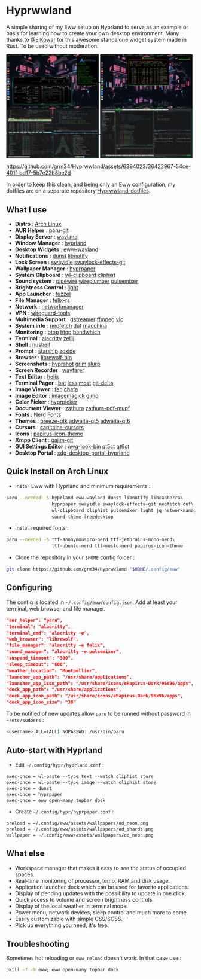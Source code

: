# Hyprwwland

A simple sharing of my Eww setup on Hyprland to serve as an example or basis for learning how to create your own desktop environment. Many thanks to [@ElKowar](https://github.com/elkowar) for this awesome standalone widget system made in Rust. To be used without moderation.

<a href="https://raw.githubusercontent.com/grm34/Hyprwwland/main/assets/screenshots/screen1.png">
  <img align="center" width="49%" src="assets/screenshots/screen1.png"/>
</a>
<a href="https://raw.githubusercontent.com/grm34/Hyprwwland/main/assets/screenshots/screen2.png">
  <img align="center" width="49%" src="assets/screenshots/screen2.png"/>
</a>
<a href="https://raw.githubusercontent.com/grm34/Hyprwwland/main/assets/screenshots/screen3.png">
  <img align="center" width="49%" src="assets/screenshots/screen3.png"/>
</a>
<a href="https://raw.githubusercontent.com/grm34/Hyprwwland/main/assets/screenshots/screen4.png">
  <img align="center" width="49%" src="assets/screenshots/screen4.png"/>
</a>

https://github.com/grm34/Hyprwwland/assets/6394023/36422967-54ce-401f-bd17-5b7e22b8be2d

In order to keep this clean, and being only an Eww configuration, my dotfiles are on a separate repository [Hyprwwland-dotfiles](https://github.com/grm34/Hyprwwland-dotfiles).

## What I use

- **Distro** : [Arch Linux](https://wiki.archlinux.org)
- **AUR Helper** : [paru-git](https://github.com/Morganamilo/paru)
- **Display Server** : [wayland](https://wayland.freedesktop.org/docs/html)
- **Window Manager** : [hyprland](https://wiki.hyprland.org)
- **Desktop Widgets** : [eww-wayland](https://elkowar.github.io/eww)
- **Notifications** : [dunst](https://github.com/dunst-project/dunst) [libnotify](https://gitlab.gnome.org/GNOME/libnotify)
- **Lock Screen** : [swayidle](https://github.com/swaywm/swayidle) [swaylock-effects-git](https://github.com/mortie/swaylock-effects)
- **Wallpaper Manager** : [hyprpaper](https://github.com/hyprwm/hyprpaper)
- **System Clipboard** : [wl-clipboard](https://github.com/bugaevc/wl-clipboard) [cliphist](https://github.com/sentriz/cliphist)
- **Sound system** : [pipewire](https://docs.pipewire.org) [wireplumber](https://gitlab.freedesktop.org/pipewire/wireplumber) [pulsemixer](https://github.com/GeorgeFilipkin/pulsemixer)
- **Brightness Control** : [light](https://haikarainen.github.io/light)
- **App Launcher** : [fuzzel](https://codeberg.org/dnkl/fuzzel)
- **File Manager** : [felix-rs](https://kyoheiu.dev/felix)
- **Network** : [networkmanager](https://www.networkmanager.dev) 
- **VPN** : [wireguard-tools](https://git.zx2c4.com/wireguard-tools)
- **Multimedia Support** : [gstreamer](https://gitlab.freedesktop.org/gstreamer/gstreamer) [ffmpeg](https://ffmpeg.org) [vlc](https://www.videolan.org/vlc)
- **System info** :  [neofetch](https://github.com/dylanaraps/neofetch) [duf](https://github.com/muesli/duf) [macchina](https://github.com/Macchina-CLI/macchina)
- **Monitoring** : [btop](https://github.com/aristocratos/btop) [htop](https://github.com/htop-dev/htop) [bandwhich](https://github.com/imsnif/bandwhich)
- **Terminal** : [alacritty](https://alacritty.org) [zellij](https://zellij.dev)
- **Shell** : [nushell](https://www.nushell.sh)
- **Prompt** : [starship](https://starship.rs) [zoxide](https://github.com/ajeetdsouza/zoxide)
- **Browser** : [librewolf-bin](https://librewolf.net)
- **Screenshots** : [hyprshot](https://github.com/Gustash/hyprshot) [grim](https://wayland.emersion.fr/grim) [slurp](https://wayland.emersion.fr/slurp)
- **Screen Recorder** : [wayfarer](https://github.com/stronnag/wayfarer)
- **Text Editor** : [helix](https://helix-editor.com)
- **Terminal Pager** : [bat](https://github.com/sharkdp/bat) [less](https://greenwoodsoftware.com/less) [most](https://www.jedsoft.org/most) [git-delta](https://github.com/dandavison/delta)
- **Image Viewer** : [feh](https://github.com/derf/feh) [chafa](https://github.com/hpjansson/chafa)
- **Image Editor** : [imagemagick](https://github.com/ImageMagick/ImageMagick) [gimp](https://www.gimp.org)
- **Color Picker** : [hyprpicker](https://github.com/hyprwm/hyprpicker)
- **Document Viewer** : [zathura](https://git.pwmt.org/pwmt/zathura) [zathura-pdf-mupf](https://git.pwmt.org/pwmt/zathura-pdf-mupdf)
- **Fonts** : [Nerd Fonts](https://www.nerdfonts.com)
- **Themes** : [breeze-gtk](https://invent.kde.org/plasma/breeze-gtk) [adwaita-qt5](https://github.com/FedoraQt/adwaita-qt) [adwaita-qt6](https://github.com/FedoraQt/adwaita-qt)
- **Cursors** : [capitaine-cursors](https://github.com/keeferrourke/capitaine-cursors)
- **Icons** : [papirus-icon-theme](https://github.com/PapirusDevelopmentTeam/papirus-icon-theme)
- **Xmpp Client** : [gajim-git](https://gajim.org)
- **GUI Settings Editor** : [nwg-look-bin](https://github.com/nwg-piotr/nwg-look) [qt5ct](https://sourceforge.net/projects/qt5ct) [qt6ct](https://github.com/trialuser02/qt6ct)
- **Desktop Portal** : [xdg-desktop-portal-hyprland](https://github.com/hyprwm/xdg-desktop-portal-hyprland)

## Quick Install on Arch Linux

- Install Eww with Hyprland and minimum requirements :

```bash
paru --needed -S hyprland eww-wayland dunst libnotify libcanberra\
                 hyprpaper swayidle swaylock-effects-git neofetch duf\
                 wl-clipboard cliphist pulsemixer light jq networkmanager\
                 sound-theme-freedesktop
```

- Install required fonts :

```bash
paru --needed -S ttf-anonymouspro-nerd ttf-jetbrains-mono-nerd\
                 ttf-ubuntu-nerd ttf-meslo-nerd papirus-icon-theme
```

- Clone the repository in your `$HOME` config folder :

```bash
git clone https://github.com/grm34/Hyprwwland "$HOME/.config/eww"
```

## Configuring

The config is located in `~/.config/eww/config.json`.
Add at least your terminal, web browser and file manager. 

```json
"aur_helper": "paru",
"terminal": "alacritty",
"terminal_cmd": "alacritty -e",
"web_browser": "librewolf",
"file_manager": "alacritty -e felix",
"sound_manager": "alacritty -e pulsemixer",
"suspend_timeout": "300",
"sleep_timeout": "600",
"weather_location": "Montpellier",
"launcher_app_path": "/usr/share/applications",
"launcher_app_icon_path": "/usr/share/icons/ePapirus-Dark/96x96/apps",
"dock_app_path": "/usr/share/applications",
"dock_app_icon_path": "/usr/share/icons/ePapirus-Dark/96x96/apps",
"dock_app_icon_size": "38"
```

To be notified of new updates allow `paru` to be runned without password in `~/etc/sudoers` :

```bash
<username> ALL=(ALL) NOPASSWD: /usr/bin/paru
```

## Auto-start with Hyprland

- Edit `~/.config/hypr/hyprland.conf` :

```text
exec-once = wl-paste --type text --watch cliphist store
exec-once = wl-paste --type image --watch cliphist store
exec-once = dunst
exec-once = hyprpaper
exec-once = eww open-many topbar dock
```

- Create `~/.config/hypr/hyprpaper.conf` :

```text
preload = ~/.config/eww/assets/wallpapers/od_neon.png
preload = ~/.config/eww/assets/wallpapers/od_shards.png
wallpaper = ~/.config/eww/assets/wallpapers/od_neon.png
```

## What else

- Workspace manager that makes it easy to see the status of occupied spaces.
- Real-time monitoring of processor, temp, RAM and disk usage.
- Application launcher dock which can be used for favorite applications.
- Display of pending updates with the possibility to update in one click.
- Quick access to volume and screen brightness controls.
- Display of the local weather in terminal mode.
- Power menu, network devices, sleep control and much more to come.
- Easily customizable with simple CSS/SCSS.
- Pick up everything you need, it's free.

## Troubleshooting

Sometimes hot reloading or `eww reload` doesn't work. In that case use :

```bash
pkill -f -9 eww; eww open-many topbar dock
```


